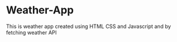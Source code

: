 # Weather-App
This is weather app created using HTML CSS and Javascript and by fetching weather API
